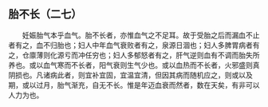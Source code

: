 ## 胎不长（二七）


&emsp;&emsp;妊娠胎气本乎血气。胎不长者，亦惟血气之不足耳。故于受胎之后而漏血不止者有之，血不归胎也；妇人中年血气衰败者有之，泉源日涸也；妇人多脾胃病者有之，仓廪薄则化源亏而冲任穷也；妇人多郁怒者有之，肝气逆则血有不调而胎失所养也。或以血气寒而不长者，阳气衰则生气少也。或以血热而不长者，火邪盛则真阴损也。凡诸病此者，则宜补宜固，宜温宜清，但因其病而随机应之，则或以及期，或以过月，胎气渐充，自无不长。惟是年迈血衰而然者，数在天矣，有非可以人力为也。


